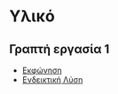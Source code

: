 # Υλικό

## Γραπτή εργασία 1
* [Εκφώνηση](./resources/1η_ΓΕ_2023-24_(ΧΕΙΜΕΡΙΝΟ)_ΔΜΔ54_Εκφώνηση.pdf)
* [Ενδεικτική Λύση](./resources/1η_ΓΕ_2023-24_(ΧΕΙΜΕΡΙΝΟ)_ΔΜΔ54_Λύσεις.pdf)


